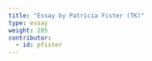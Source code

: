 ```yaml
---
title: "Essay by Patricia Fister (TK)"
type: essay
weight: 205
contributor:
  - id: pfister
---
```

